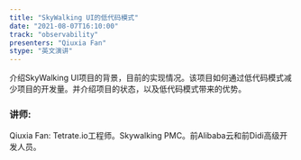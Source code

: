 ```yaml
---
title: "SkyWalking UI的低代码模式"
date: "2021-08-07T16:10:00" 
track: "observability"
presenters: "Qiuxia Fan"
stype: "英文演讲"
---
```

介绍SkyWalking UI项目的背景，目前的实现情况。该项目如何通过低代码模式减少项目的开发量。并介绍项目的状态，以及低代码模式带来的优势。
 ### 讲师: 
 Qiuxia Fan:  Tetrate.io工程师。Skywalking PMC。前Alibaba云和前Didi高级开发人员。